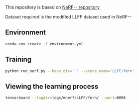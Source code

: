 This repository is based on [NeRF-- repository](https://github.com/ActiveVisionLab/nerfmm?tab=readme-ov-file#environment)

Dataset required is the modified LLFF dataset used in NeRF--

## Environment

```sh
conda env create -f environment.yml
```

## Training

```sh
python run_nerf.py --base_dir='.' --scene_name='LLFF/fern'
```

## Viewing the learning process

```sh
tensorboard --logdir=logs/mnerf/LLFF/fern/ --port=6006
```
